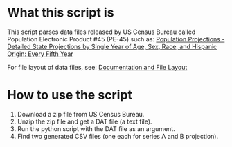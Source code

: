 # What this script is

This script parses data files released by US Census Bureau called Population Electronic Product \#45 (PE-45) such as:
[Population Projections - Detailed State Projections by Single Year of Age, Sex, Race, and Hispanic Origin: Every Fifth Year](https://www.census.gov/population/projections/data/state/st_yrby5.html)

For file layout of data files, see:
[Documentation and File Layout](https://www.census.gov/population/projections/files/stateproj/stpj_layout.txt)

# How to use the script

1. Download a zip file from US Census Bureau.
1. Unzip the zip file and get a DAT file (a text file).
1. Run the python script with the DAT file as an argument.
1. Find two generated CSV files (one each for series A and B projection).
